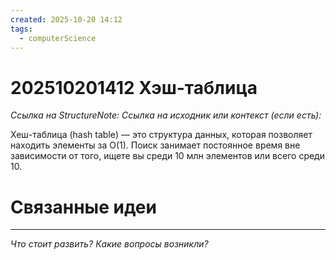 ```yaml
---
created: 2025-10-20 14:12
tags:
  - computerScience
---
```

# 202510201412 Хэш-таблица

*Ссылка на StructureNote:*
*Ссылка на исходник или контекст (если есть):* 

Хеш-таблица (hash table) — это структура данных, которая позволяет находить элементы за O(1). Поиск занимает постоянное время вне зависимости от того, ищете вы среди 10 млн элементов или всего среди 10.

# Связанные идеи

---

*Что стоит развить? Какие вопросы возникли?*
